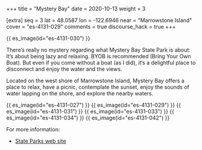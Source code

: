 +++
title = "Mystery Bay"
date = 2020-10-13
weight = 3

[extra]
seq = 3
lat = 48.0587
lon = -122.6946
near = "Marrowstone Island"
cover = "es-4131-029"
comments = true
discourse_hack = true
+++

{{ es_image(id="es-4131-030") }}

There’s really no mystery regarding what Mystery Bay State Park is about: It’s about being lazy and relaxing. BYOB is recommended (Bring Your Own Boat).  But even if you come without a boat (as I did), it’s a delightful place to disconnect and enjoy the water and the views.

<!-- more -->

Located on the west shore of Marrowstone Island, Mystery Bay offers a place to relax, have a picnic, contemplate the sunset, enjoy the sounds of water lapping on the shore, and explore the nearby waters.

{{ es_image(id="es-4131-027") }}
{{ es_image(id="es-4131-029") }}
{{ es_image(id="es-4131-031") }}
{{ es_image(id="es-4131-033") }}
{{ es_image(id="es-4131-034") }}
{{ es_image(id="es-4131-042") }}

For more information:

* [State Parks web site](https://parks.state.wa.us/550/Mystery-Bay)
